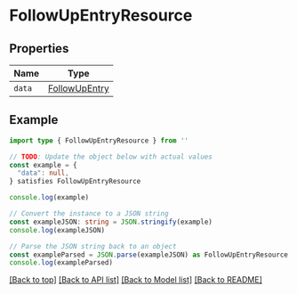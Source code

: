 
# FollowUpEntryResource


## Properties

Name | Type
------------ | -------------
`data` | [FollowUpEntry](FollowUpEntry.md)

## Example

```typescript
import type { FollowUpEntryResource } from ''

// TODO: Update the object below with actual values
const example = {
  "data": null,
} satisfies FollowUpEntryResource

console.log(example)

// Convert the instance to a JSON string
const exampleJSON: string = JSON.stringify(example)
console.log(exampleJSON)

// Parse the JSON string back to an object
const exampleParsed = JSON.parse(exampleJSON) as FollowUpEntryResource
console.log(exampleParsed)
```

[[Back to top]](#) [[Back to API list]](../README.md#api-endpoints) [[Back to Model list]](../README.md#models) [[Back to README]](../README.md)


